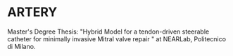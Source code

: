 # ARTERY
Master's Degree Thesis: "Hybrid Model for a tendon-driven steerable catheter for minimally invasive Mitral valve repair " at NEARLab, Politecnico di Milano. 
